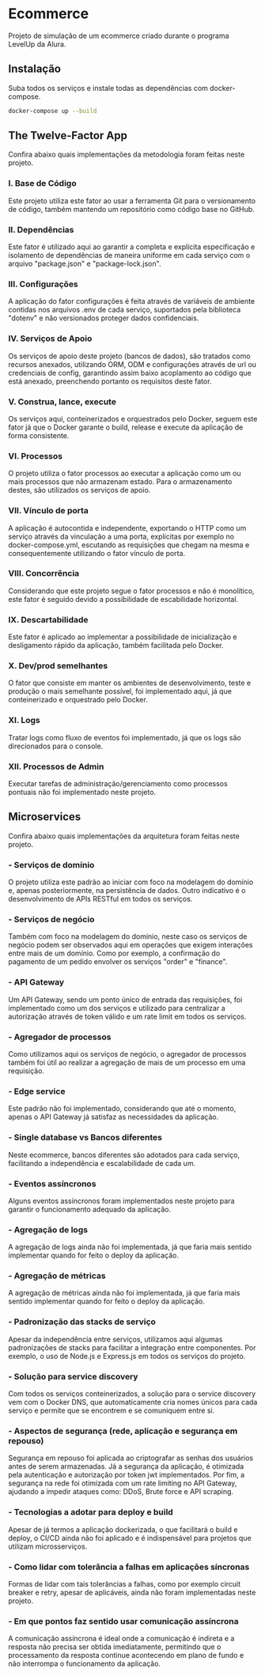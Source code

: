 # Ecommerce

Projeto de simulação de um ecommerce criado durante o programa LevelUp da Alura.

## Instalação

Suba todos os serviços e instale todas as dependências com docker-compose.

```bash
docker-compose up --build
```

## The Twelve-Factor App

Confira abaixo quais implementações da metodologia foram feitas neste projeto.

### I. Base de Código

Este projeto utiliza este fator ao usar a ferramenta Git para o versionamento de código, também mantendo um repositório como código base no GitHub.

### II. Dependências

Este fator é utilizado aqui ao garantir a completa e explícita especificação e isolamento de dependências de maneira uniforme em cada serviço com o arquivo "package.json" e "package-lock.json".

### III. Configurações

A aplicação do fator configurações é feita através de variáveis de ambiente contidas nos arquivos .env de cada serviço, suportados pela biblioteca "dotenv" e não versionados proteger dados confidenciais.

### IV. Serviços de Apoio

Os serviços de apoio deste projeto (bancos de dados), são tratados como recursos anexados, utilizando ORM, ODM e configurações através de url ou credenciais de config, garantindo assim baixo acoplamento ao código que está anexado, preenchendo portanto os requisitos deste fator.

### V. Construa, lance, execute

Os serviços aqui, conteinerizados e orquestrados pelo Docker, seguem este fator já que o Docker garante o build, release e execute da aplicação de forma consistente.

### VI. Processos

O projeto utiliza o fator processos ao executar a aplicação como um ou mais processos que não armazenam estado. Para o armazenamento destes, são utilizados os serviços de apoio.

### VII. Vínculo de porta

A aplicação é autocontida e independente, exportando o HTTP como um serviço através da vinculação a uma porta, explícitas por exemplo no docker-compose.yml, escutando as requisições que chegam na mesma e consequentemente utilizando o fator vínculo de porta.

### VIII. Concorrência

Considerando que este projeto segue o fator processos e não é monolítico, este fator é seguido devido a possibilidade de escabilidade horizontal.

### IX. Descartabilidade

Este fator é aplicado ao implementar a possibilidade de inicialização e desligamento rápido da aplicação, também facilitada pelo Docker.

### X. Dev/prod semelhantes

O fator que consiste em manter os ambientes de desenvolvimento, teste e produção o mais semelhante possível, foi implementado aqui, já que conteinerizado e orquestrado pelo Docker.

### XI. Logs

Tratar logs como fluxo de eventos foi implementado, já que os logs são direcionados para o console.

### XII. Processos de Admin

Executar tarefas de administração/gerenciamento como processos pontuais não foi implementado neste projeto.

## Microservices

Confira abaixo quais implementações da arquitetura foram feitas neste projeto.

### - Serviços de domínio

O projeto utiliza este padrão ao iniciar com foco na modelagem do domínio e, apenas posteriormente, na persistência de dados. Outro indicativo é o desenvolvimento de APIs RESTful em todos os serviços.

### - Serviços de negócio

Também com foco na modelagem do domínio, neste caso os serviços de negócio podem ser observados aqui em operações que exigem interações entre mais de um domínio. Como por exemplo, a confirmação do pagamento de um pedido envolver os serviços "order" e "finance".

### - API Gateway

Um API Gateway, sendo um ponto único de entrada das requisições, foi implementado como um dos serviços e utilizado para centralizar a autorização através de token válido e um rate limit em todos os serviços.

### - Agregador de processos

Como utilizamos aqui os serviços de negócio, o agregador de processos também foi útil ao realizar a agregação de mais de um processo em uma requisição.

### - Edge service

Este padrão não foi implementado, considerando que até o momento, apenas o API Gateway já satisfaz as necessidades da aplicação.

### - Single database vs Bancos diferentes

Neste ecommerce, bancos diferentes são adotados para cada serviço, facilitando a independência e escalabilidade de cada um.

### - Eventos assíncronos‌

Alguns eventos assíncronos foram implementados neste projeto para garantir o funcionamento adequado da aplicação.

### - Agregação de logs

A agregação de logs ainda não foi implementada, já que faria mais sentido implementar quando for feito o deploy da aplicação.

### - Agregação de métricas

A agregação de métricas ainda não foi implementada, já que faria mais sentido implementar quando for feito o deploy da aplicação.

### - Padronização das stacks de serviço

Apesar da independência entre serviços, utilizamos aqui algumas padronizações de stacks para facilitar a integração entre componentes. Por exemplo, o uso de Node.js e Express.js em todos os serviços do projeto.

### - Solução para service discovery

Com todos os serviços conteinerizados, a solução para o service discovery vem com o Docker DNS, que automaticamente cria nomes únicos para cada serviço e permite que se encontrem e se comuniquem entre si.

### - Aspectos de segurança (rede, aplicação e segurança em repouso)

Segurança em repouso foi aplicada ao criptografar as senhas dos usuários antes de serem armazenadas. Já a segurança da aplicação, é otimizada pela autenticação e autorização por token jwt implementados. Por fim, a segurança na rede foi otimizada com um rate limiting no API Gateway, ajudando a impedir ataques como: DDoS, Brute force e API scraping.

### - Tecnologias a adotar para deploy e build

Apesar de já termos a aplicação dockerizada, o que facilitará o build e deploy, o CI/CD ainda não foi aplicado e é indispensável para projetos que utilizam microsserviços.

### - Como lidar com tolerância a falhas em aplicações síncronas

Formas de lidar com tais tolerâncias a falhas, como por exemplo circuit breaker e retry, apesar de aplicáveis, ainda não foram implementadas neste projeto.

### - Em que pontos faz sentido usar comunicação assíncrona

A comunicação assíncrona é ideal onde a comunicação é indireta e a resposta não precisa ser obtida imediatamente, permitindo que o processamento da resposta continue acontecendo em plano de fundo e não interrompa o funcionamento da aplicação.

